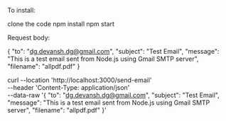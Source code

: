 To install:

clone the code
npm install
npm start

Request body:

{
  "to": "dg.devansh.dg@gmail.com",
  "subject": "Test Email",
  "message": "This is a test email sent from Node.js using Gmail SMTP server",
  "filename": "allpdf.pdf"
}

curl --location 'http://localhost:3000/send-email' \
--header 'Content-Type: application/json' \
--data-raw '{
  "to": "dg.devansh.dg@gmail.com",
  "subject": "Test Email",
  "message": "This is a test email sent from Node.js using Gmail SMTP server",
  "filename": "allpdf.pdf"
}'